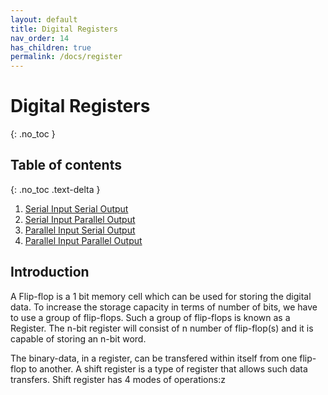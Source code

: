```yaml
---
layout: default
title: Digital Registers
nav_order: 14
has_children: true
permalink: /docs/register
---
```


# Digital Registers
{: .no_toc }


## Table of contents
{: .no_toc .text-delta }

1. [Serial Input Serial Output](https://learn.circuitverse.org/docs/registers/ss.html)
1. [Serial Input Parallel Output](https://learn.circuitverse.org/docs/registers/sp.html)
1. [Parallel Input Serial Output](https://learn.circuitverse.org/docs/registers/ps.html)
1. [Parallel Input Parallel Output](https://learn.circuitverse.org/docs/registers/pp.html)

## Introduction


A Flip-flop is a 1 bit memory cell which can be used for storing the digital data. 
To increase the storage capacity in terms of number of bits, we have to use a group of flip-flops. Such a group of flip-flops is known as a Register. 
The n-bit register will consist of n number of flip-flop(s) and it is capable of storing an n-bit word.


The binary-data, in a register, can be transfered within itself from one flip-flop to another. 
A shift register is a type of register that allows such data transfers.
Shift register has 4 modes of operations:z



